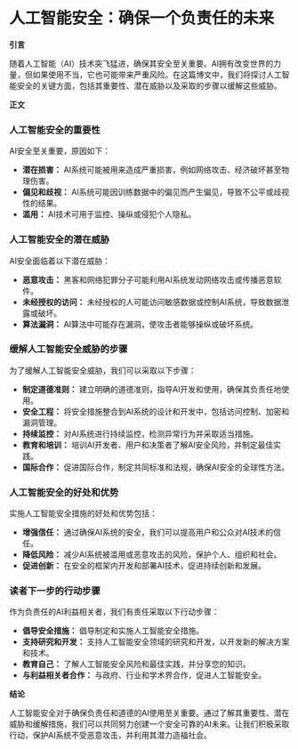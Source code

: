 # 人工智能安全：确保一个负责任的未来

**引言**

随着人工智能（AI）技术突飞猛进，确保其安全至关重要。AI拥有改变世界的力量，但如果使用不当，它也可能带来严重风险。在这篇博文中，我们将探讨人工智能安全的关键方面，包括其重要性、潜在威胁以及采取的步骤以缓解这些威胁。

**正文**

### 人工智能安全的重要性

AI安全至关重要，原因如下：

- **潜在损害：** AI系统可能被用来造成严重损害，例如网络攻击、经济破坏甚至物理伤害。
- **偏见和歧视：** AI系统可能因训练数据中的偏见而产生偏见，导致不公平或歧视性的结果。
- **滥用：** AI技术可用于监控、操纵或侵犯个人隐私。

### 人工智能安全的潜在威胁

AI安全面临着以下潜在威胁：

- **恶意攻击：** 黑客和网络犯罪分子可能利用AI系统发动网络攻击或传播恶意软件。
- **未经授权的访问：** 未经授权的人可能访问敏感数据或控制AI系统，导致数据泄露或破坏。
- **算法漏洞：** AI算法中可能存在漏洞，使攻击者能够操纵或破坏系统。

### 缓解人工智能安全威胁的步骤

为了缓解人工智能安全威胁，我们可以采取以下步骤：

- **制定道德准则：** 建立明确的道德准则，指导AI开发和使用，确保其负责任地使用。
- **安全工程：** 将安全措施整合到AI系统的设计和开发中，包括访问控制、加密和漏洞管理。
- **持续监控：** 对AI系统进行持续监控，检测异常行为并采取适当措施。
- **教育和培训：** 培训AI开发者、用户和决策者了解AI安全风险，并制定最佳实践。
- **国际合作：** 促进国际合作，制定共同标准和法规，确保AI安全的全球性方法。

### 人工智能安全的好处和优势

实施人工智能安全措施的好处和优势包括：

- **增强信任：** 通过确保AI系统的安全，我们可以提高用户和公众对AI技术的信任。
- **降低风险：** 减少AI系统被滥用或恶意攻击的风险，保护个人、组织和社会。
- **促进创新：** 在安全的框架内开发和部署AI技术，促进持续创新和发展。

### 读者下一步的行动步骤

作为负责任的AI利益相关者，我们有责任采取以下行动步骤：

- **倡导安全措施：** 倡导制定和实施人工智能安全措施。
- **支持研究和开发：** 支持人工智能安全领域的研究和开发，以开发新的解决方案和技术。
- **教育自己：** 了解人工智能安全风险和最佳实践，并分享您的知识。
- **与利益相关者合作：** 与政府、行业和学术界合作，促进人工智能安全。

**结论**

人工智能安全对于确保负责任和道德的AI使用至关重要。通过了解其重要性、潜在威胁和缓解措施，我们可以共同努力创建一个安全可靠的AI未来。让我们积极采取行动，保护AI系统不受恶意攻击，并利用其潜力造福社会。

